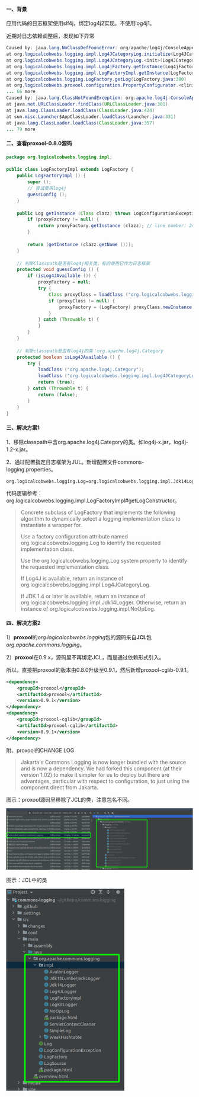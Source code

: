 #### 一、背景

应用代码的日志框架使用slf4j，绑定log4j2实现。不使用log4j1。

近期对日志依赖调整后，发现如下异常

```java
Caused by: java.lang.NoClassDefFoundError: org/apache/log4j/ConsoleAppender
at org.logicalcobwebs.logging.impl.Log4JCategoryLog.initialize(Log4JCategoryLog.java:134)
at org.logicalcobwebs.logging.impl.Log4JCategoryLog.<init>(Log4JCategoryLog.java:120)
at org.logicalcobwebs.logging.impl.Log4jFactory.getInstance(Log4jFactory.java:134)
at org.logicalcobwebs.logging.impl.LogFactoryImpl.getInstance(LogFactoryImpl.java:247)
at org.logicalcobwebs.logging.LogFactory.getLog(LogFactory.java:380)
at org.logicalcobwebs.proxool.configuration.PropertyConfigurator.<clinit>(PropertyConfigurator.java:79)
... 66 more
Caused by: java.lang.ClassNotFoundException: org.apache.log4j.ConsoleAppender
at java.net.URLClassLoader.findClass(URLClassLoader.java:381)
at java.lang.ClassLoader.loadClass(ClassLoader.java:424)
at sun.misc.Launcher$AppClassLoader.loadClass(Launcher.java:331)
at java.lang.ClassLoader.loadClass(ClassLoader.java:357)
... 79 more
```

#### 二、查看proxool-0.8.0源码

```java
package org.logicalcobwebs.logging.impl;

public class LogFactoryImpl extends LogFactory {
    public LogFactoryImpl () {
        super ();
        // 尝试使用log4j
        guessConfig ();
    }

    public Log getInstance (Class clazz) throws LogConfigurationException {
        if (proxyFactory != null) {
            return proxyFactory.getInstance (clazz); // line number: 247，调用时发生异常
        }

        return (getInstance (clazz.getName ()));
    }

    // 判断Classpath是否有log4j相关类，有的使用它作为日志框架
    protected void guessConfig () {
        if (isLog4JAvailable ()) {
            proxyFactory = null;
            try {
                Class proxyClass = loadClass ("org.logicalcobwebs.logging.impl.Log4jFactory");
                if (proxyClass != null) {
                    proxyFactory = (LogFactory) proxyClass.newInstance ();
                }
            } catch (Throwable t) {
            }
        }
    }

    // 判断classpath是否有log4j的类：org.apache.log4j.Category
    protected boolean isLog4JAvailable () {
        try {
            loadClass ("org.apache.log4j.Category");
            loadClass ("org.logicalcobwebs.logging.impl.Log4JCategoryLog");
            return (true);
        } catch (Throwable t) {
            return (false);
        }
    }
}
```

#### 三、解决方案1

1、移除classpath中含org.apache.log4j.Category的类。如log4j-x.jar，log4j-1.2-x.jar。

2、通过配置指定日志框架为JUL。新增配置文件commons-logging.properties。

```properties
org.logicalcobwebs.logging.Log=org.logicalcobwebs.logging.impl.Jdk14Logger
```

代码逻辑参考：org.logicalcobwebs.logging.impl.LogFactoryImpl#getLogConstructor。

> Concrete subclass of LogFactory that implements the following algorithm to dynamically select a logging implementation class to instantiate a wrapper for.
> 
> Use a factory configuration attribute named org.logicalcobwebs.logging.Log to identify the requested implementation class.
> 
> Use the org.logicalcobwebs.logging.Log system property to identify the requested implementation class.
> 
> If Log4J is available, return an instance of org.logicalcobwebs.logging.impl.Log4JCategoryLog.
> 
> If JDK 1.4 or later is available, return an instance of org.logicalcobwebs.logging.impl.Jdk14Logger.
> Otherwise, return an instance of org.logicalcobwebs.logging.impl.NoOpLog.

#### 四、解决方案2

1）**proxool**的*org.logicalcobwebs.logging*包的源码来自**JCL**包*org.apache.commons.logging*。

2）**proxool**在0.9.x，源码里不再绑定JCL，而是通过依赖形式引入。

所以，直接把proxool的版本由0.8.0升级至0.9.1，然后新增proxool-cglib-0.9.1。

```xml
<dependency>
    <groupId>proxool</groupId>
    <artifactId>proxool</artifactId>
    <version>0.9.1</version>
</dependency>
<dependency>
    <groupId>proxool-cglib</groupId>
    <artifactId>proxool-cglib</artifactId>
    <version>0.9.1</version>
</dependency>
```

附、proxool的CHANGE LOG

> Jakarta's Commons Logging is now longer bundled with the source and is now a dependency.
> We had forked this component (at their version 1.02) to make it simpler for us to deploy but
> there are advantages, particular with respect to configuration, to just using
> the component direct from Jakarta.

图示：proxool源码里移除了JCL的类，注意包名不同。

<img src="pic/image-20220117163215165.png" title="" alt="image-20220117163215165" data-align="center">

图示：JCL中的类

<img title="" src="pic/image-20220117163332401.png" alt="image-20220117163332401" data-align="center" width="319">